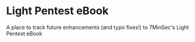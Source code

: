 # Light Pentest eBook
A place to track future enhancements (and typo fixes!) to 7MinSec's Light Pentest eBook
